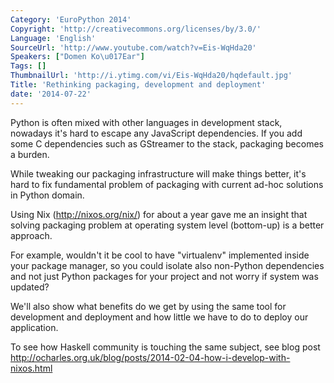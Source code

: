 ```yaml
---
Category: 'EuroPython 2014'
Copyright: 'http://creativecommons.org/licenses/by/3.0/'
Language: 'English'
SourceUrl: 'http://www.youtube.com/watch?v=Eis-WqHda20'
Speakers: ["Domen Ko\u017Ear"]
Tags: []
ThumbnailUrl: 'http://i.ytimg.com/vi/Eis-WqHda20/hqdefault.jpg'
Title: 'Rethinking packaging, development and deployment'
date: '2014-07-22'
---
```

Python is often mixed with other languages in development stack, nowadays it's hard to escape any JavaScript dependencies. If you add some C dependencies such as GStreamer to the stack, packaging becomes a burden.

While tweaking our packaging infrastructure will make things better, it's hard to fix fundamental problem of packaging with current ad-hoc solutions in Python domain.

Using Nix (http://nixos.org/nix/) for about a year gave me an insight that solving packaging problem at operating system level (bottom-up) is a better approach.

For example, wouldn't it be cool to have "virtualenv" implemented inside your package manager, so you could isolate also non-Python dependencies and not just Python packages for your project and not worry if system was updated?

We'll also show what benefits do we get by using the same tool for development and deployment and how little we have to do to deploy our application.

To see how Haskell community is touching the same subject, see blog post http://ocharles.org.uk/blog/posts/2014-02-04-how-i-develop-with-nixos.html

